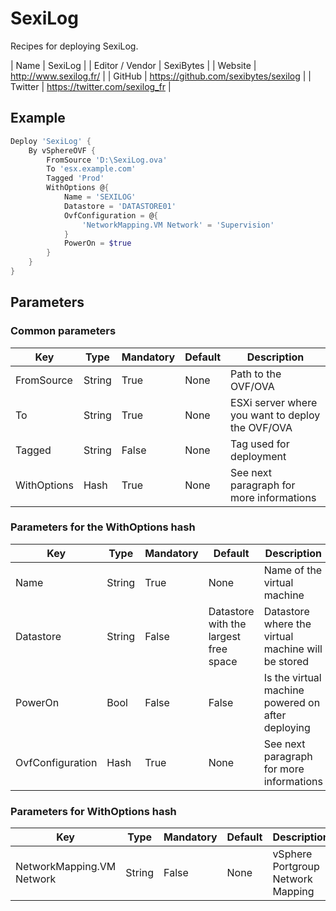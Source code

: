 # SexiLog
Recipes for deploying SexiLog.

| Name             | SexiLog                               |
| Editor / Vendor  | SexiBytes                             |
| Website          | http://www.sexilog.fr/                |
| GitHub           | https://github.com/sexibytes/sexilog  |
| Twitter          | https://twitter.com/sexilog_fr        |

## Example

```Powershell
Deploy 'SexiLog' {
    By vSphereOVF {
        FromSource 'D:\SexiLog.ova'
        To 'esx.example.com'
        Tagged 'Prod'
        WithOptions @{
            Name = 'SEXILOG'
            Datastore = 'DATASTORE01'
            OvfConfiguration = @{
                'NetworkMapping.VM Network' = 'Supervision'
            }
            PowerOn = $true
        }
    }
}
```

## Parameters
### Common parameters

| Key           | Type    | Mandatory | Default | Description                                      |
| ------------- | --------| --------- | ------- |------------------------------------------------- |
| FromSource    | String  | True      | None    | Path to the OVF/OVA                              |
| To            | String  | True      | None    | ESXi server where you want to deploy the OVF/OVA |
| Tagged        | String  | False     | None    | Tag used for deployment                          |
| WithOptions   | Hash    | True      | None    | See next paragraph  for more informations        |

### Parameters for the WithOptions hash

| Key                | Type    | Mandatory | Default                                  | Description                                        |
| ------------------ | --------| --------- | ---------------------------------------- |--------------------------------------------------- |
| Name               | String  | True      | None                                     | Name of the virtual machine                        |
| Datastore          | String  | False     | Datastore with the largest free space    | Datastore where the virtual machine will be stored |
| PowerOn            | Bool    | False     | False                                    | Is the virtual machine powered on after deploying  |
| OvfConfiguration   | Hash    | True      | None                                     | See next paragraph  for more informations          |

### Parameters for WithOptions hash

| Key                       | Type    | Mandatory | Default                                  | Description                                        |
| ------------------------- | --------| --------- | ---------------------------------------- |--------------------------------------------------- |
| NetworkMapping.VM Network | String  | False     | None                                     | vSphere Portgroup Network Mapping                  |
